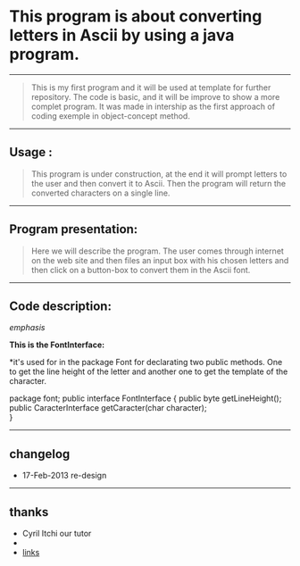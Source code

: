 # This program is about converting letters in Ascii by using a java program.
----
> This is my first program and it will be used at template for further repository. The code is basic, and it will be improve to show a more complet program. It was made in intership as the first approach of coding exemple in object-concept method.

----
## Usage :

> This program is under construction, at the end it will prompt letters to the user and then convert it to Ascii. Then the program will return the converted characters on a single line.

----
## Program presentation:
	
> Here we will describe the program. The user comes through internet on the web site and then files an input box with his chosen letters and then click on a button-box to convert them in the Ascii font.

----
## Code description:

*emphasis*

**This is the FontInterface:**

*it's used for in the package Font for declarating two public methods. One to get the line height of the letter and another one to get the template of the character.



package font;
public interface FontInterface 
{
	public byte getLineHeight();
	public CaracterInterface getCaracter(char character);	
}

----
## changelog
* 17-Feb-2013 re-design

----
## thanks
 
* Cyril Itchi our tutor <br/>
* 
* [links](http://wikipedia.org)<br/>